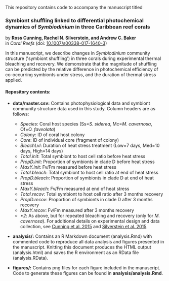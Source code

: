 This repository contains code to accompany the manuscript titled

### Symbiont shuffling linked to differential photochemical dynamics of *Symbiodinium* in three Caribbean reef corals

by **Ross Cunning, Rachel N. Silverstein, and Andrew C. Baker**  
in *Coral Reefs* (doi: [10.1007/s00338-017-1640-3](http://dx.doi.org/10.1007/s00338-017-1640-3))

In this manuscript, we describe changes in *Symbiodinium* community structure ('symbiont shuffling') in three corals during experimental thermal bleaching and recovery. We demonstrate that the magnitude of shuffling can be predicted by the relative difference in photochemical efficiency of co-occurring symbionts under stress, and the duration of thermal stress applied.


#### Repository contents:

* **data/master.csv:** Contains photophysiological data and symbiont community structure data used in this study. Column headers are as follows:
    + *Species*: Coral host species (Ss=*S. siderea*, Mc=*M. cavernosa*, Of=*O. faveolata*)
    + *Colony*: ID of coral host colony
    + *Core*: ID of individual core (fragment of colony)
    + *BleachLvl*: Duration of heat stress treatment (Low=7 days, Med=10 days, High=14 days)
    + *Total.init*: Total symbiont to host cell ratio before heat stress
    + *PropD.init*: Proportion of symbionts in clade D before heat stress
    + *MaxY.init*: Fv/Fm measured before heat stress
    + *Total.bleach*: Total symbiont to host cell ratio at end of heat stress
    + *PropD.bleach*: Proportion of symbionts in clade D at end of heat stress
    + *MaxY.bleach*: Fv/Fm measured at end of heat stress
    + *Total.recov*: Total symbiont to host cell ratio after 3 months recovery
    + *PropD.recov*: Proportion of symbionts in clade D after 3 months recovery
    + *MaxY.recov*: Fv/Fm measured after 3 months recovery
    + *\*2*: As above, but for repeated bleaching and recovery (only for *M. cavernosa*).
For additional details on experimental design and data collection, see [Cunning et al. 2015](dx.doi.org/10.1098/rspb.2014.1725) and [Silverstein et al. 2015](dx.doi.org/10.1111/gcb.12706).
    
* **analysis/:** Contains an R Markdown document (analysis.Rmd) with commented code to reproduce all data analysis and figures presented in the manuscript. Knitting this document produces the HTML output (analysis.html) and saves the R environment as an RData file (analysis.RData).

* **figures/:** Contains png files for each figure included in the manuscript. Code to generate these figures can be found in **analysis/analysis.Rmd**.
